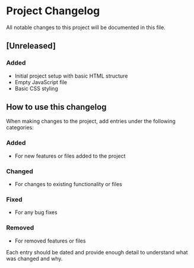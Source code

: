 
# Project Changelog

All notable changes to this project will be documented in this file.

## [Unreleased]

### Added
- Initial project setup with basic HTML structure
- Empty JavaScript file
- Basic CSS styling

## How to use this changelog

When making changes to the project, add entries under the following categories:

### Added
- For new features or files added to the project

### Changed
- For changes to existing functionality or files

### Fixed
- For any bug fixes

### Removed
- For removed features or files

Each entry should be dated and provide enough detail to understand what was changed and why.
